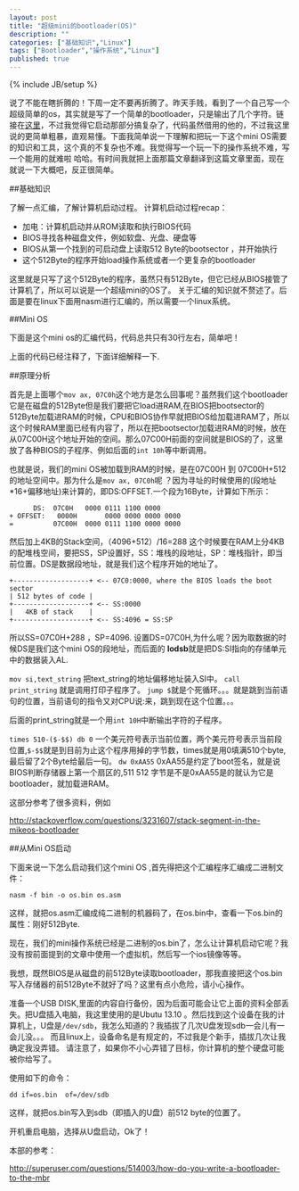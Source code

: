 ```yaml
---
layout: post
title: "超级mini的bootloader(OS)"
description: ""
categories: ["基础知识","Linux"]
tags: ["Bootloader","操作系统","Linux"]
published: true
---
```

{% include JB/setup %}

说了不能在瞎折腾的！下周一定不要再折腾了。昨天手贱，看到了一个自己写一个超级简单的os，其实就是写了一个简单的bootloader，只是输出了几个字符。链接在[这里][1]，不过我觉得它启动那部分搞复杂了，代码虽然借用的他的，不过我这里说的更简单粗暴，直观易懂。下面我简单说一下理解和把玩一下这个mini OS需要的知识和工具，这个真的不复杂也不难。我觉得写一个玩一下的操作系统不难，写一个能用的就难啦 哈哈。有时间我就把上面那篇文章翻译到这篇文章里面，现在就说一下大概吧，反正很简单。

##基础知识
 
 了解一点汇编，了解计算机启动过程。
 计算机启动过程recap：
 

 - 加电：计算机启动并从ROM读取和执行BIOS代码
 - BIOS寻找各种磁盘文件，例如软盘、光盘、硬盘等
 - BIOS从第一个找到的可启动盘上读取512 Byte的bootsector ，并开始执行
 - 这个512Byte的程序开始load操作系统或者一个更复杂的bootloader

这里就是只写了这个512Byte的程序，虽然只有512Byte，但它已经从BIOS接管了计算机了，所以可以说是一个超级mini的OS了。
关于汇编的知识就不赘述了。后面是要在linux下面用nasm进行汇编的，所以需要一个linux系统。

##Mini OS

下面是这个mini os的汇编代码，代码总共只有30行左右，简单吧！

<script src="https://gist.github.com/HaiyangXu/b06c58a4d26b97fbd3f2.js"></script>

上面的代码已经注释了，下面详细解释一下.

##原理分析

首先是上面哪个`mov ax, 07C0h`这个地方是怎么回事呢？虽然我们这个bootloader它是在磁盘的512Byte但是我们要把它load进RAM,在BIOS把bootsector的512Byte加载进RAM的时候，CPU和BIOS协作早就把BIOS给加载进RAM了，所以这个时候RAM里面已经有内容了，所以在把bootsector加载进RAM的时候，放在从07C00H这个地址开始的空间。那么07C00H前面的空间就是BIOS的了，这里放了各种BIOS的子程序、例如后面的`int 10h`等中断调用。

也就是说，我们的mini OS被加载到RAM的时候，是在07C00H 到 07C00H+512的地址空间中。那为什么是`mov ax, 07C0h`呢 ？因为寻址的时候使用的(段地址*16+偏移地址)来计算的，即DS:OFFSET.一个段为16Byte，计算如下所示：

          DS:  07C0H   0000 0111 1100 0000 
    + OFFSET:   0000H       0000 0000 0000 0000
    =          07C00H  0000 0111 1100 0000 0000
    
然后加上4KB的Stack空间，（4096+512）/16=288 这个时候要在RAM上分4KB的配堆栈空间，要把SS，SP设置好，SS：堆栈的段地址，SP：堆栈指针，即当前位置。DS是数据段地址，就是我们这个程序开始的地址了。

    +-------------------+ <-- 07C0:0000, where the BIOS loads the boot sector
    | 512 bytes of code |
    +-------------------+ <-- SS:0000
    |   4KB of stack    |
    +-------------------+ <-- SS:4096 = SS:SP

所以SS=07C0H+288 ，SP=4096.
设置DS=07C0H,为什么呢？因为取数据的时候DS是我们这个mini OS的段地址，而后面的
**lodsb**就是把DS:SI指向的存储单元中的数据装入AL.

`mov si,text_string` 把text_string的地址偏移地址装入SI中。
`call print_string` 就是调用打印子程序了。
`jump $`就是个死循环。。。就是跳到当前语句的位置，当前语句的指令又对CPU说:来，跳到现在这个位置。。。

后面的print_string就是一个用`int 10H`中断输出字符的子程序。

`times 510-($-$$) db 0` 一个美元符号表示当前位置，两个美元符号表示当前段位置,`$-$$`就是到目前为止这个程序用掉的字节数，times就是用0填满510个byte,最后留了2个Byte给最后一句。
`dw 0xAA55`	0xAA55是约定了boot签名，就是说BIOS判断存储器上第一个扇区的,511 512 字节是不是0xAA55是的就认为它是bootloader，就加载进RAM。

这部分参考了很多资料，例如

http://stackoverflow.com/questions/3231607/stack-segment-in-the-mikeos-bootloader


##从Mini OS启动

下面来说一下怎么启动我们这个mini OS ,首先得把这个汇编程序汇编成二进制文件：

    nasm -f bin -o os.bin os.asm


这样，就把os.asm汇编成纯二进制的机器码了，在os.bin中，查看一下os.bin的属性：刚好512Byte.

现在，我们的mini操作系统已经是二进制的os.bin了，怎么让计算机启动它呢？我没有按前面提到的文章中使用一个虚拟机，然后写一个ios镜像等等。

我想，既然BIOS是从磁盘的前512Byte读取bootloader，那我直接把这个os.bin写入存储器的前512Byte不就好了吗？这里有点小危险，请小心操作。

准备一个USB DISK,里面的内容自行备份，因为后面可能会让它上面的资料全部丢失。把U盘插入电脑，我这里使用的是Ubutu 13.10 。然后找到这个设备在我的计算机上，U盘是`/dev/sdb`，我怎么知道的？我插拔了几次U盘发现sdb一会儿有一会儿没。。。 而且linux上，设备命名是有规定的，不过我是个新手，插拔几次让我确定我没弄错。
请注意了，如果你不小心弄错了目标，你计算机的整个硬盘可能被你给写了。

使用如下的命令：

    dd if=os.bin  of=/dev/sdb
 
 这样，就把os.bin写入到sdb（即插入的U盘）前512 byte的位置了。
 
 开机重启电脑，选择从U盘启动，Ok了！
 
 
 本部的参考：

http://superuser.com/questions/514003/how-do-you-write-a-bootloader-to-the-mbr
 



  [1]: http://mikeos.berlios.de/write-your-own-os.html
